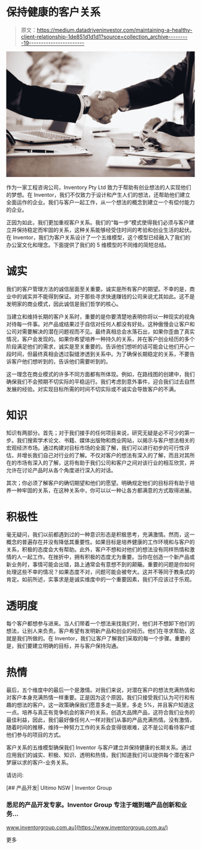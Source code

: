 # 保持健康的客户关系

> 原文：<https://medium.datadriveninvestor.com/maintaining-a-healthy-client-relationship-1de851d1d1d1?source=collection_archive---------19----------------------->

![](img/ca0062fbf3e83d5520c7103c9274b40c.png)

作为一家工程咨询公司，Inventory Pty Ltd 致力于帮助有创业想法的人实现他们的梦想。在 Inventor，我们不仅致力于设计和产生人们的想法，还帮助他们建立全面运作的企业。我们与客户一起工作，从一个想法的概念到建立一个有偿付能力的企业。

正因为如此，我们更加重视客户关系。我们的“每一步”模式使得我们必须与客户建立并保持稳定而牢固的关系，这种关系能够经受住时间的考验和创业生活的起伏。在 Inventor，我们为客户关系设计了一个五维模型，这个模型已经融入了我们的办公室文化和理念。下面提供了我们的 5 维模型的不同维的简短总结。

# 诚实

我们的客户管理方法的诚信层面至关重要。诚实是所有客户的期望。不幸的是，商业中的诚实并不能得到保证。对于那些寻求快速赚钱的公司来说尤其如此。这不是发明家的商业模式，因此诚信是我们哲学的核心。

当建立和维持长期的客户关系时，重要的是你要清楚地表明你将以一种现实的视角对待每一件事。对产品或结果过于自信对任何人都没有好处。这种傲慢会让客户和公司对需要解决的潜在问题视而不见。最终真相总会水落石出，如果你歪曲了真实情况，客户会发现的。如果你希望培养一种持久的关系，并在客户创业经历的多个阶段满足他们的需求，诚实是至关重要的。告诉他们想听的话可能会让他们开心一段时间，但最终真相会透过裂缝渗透到关系中。为了确保长期稳定的关系，不要告诉客户他们想听到的，告诉他们需要听到的。

这一理念在商业模式的许多不同方面都有所体现。例如，在路线图的创建中，我们确保我们不会预期不切实际的平稳运行。我们考虑到意外事件，迎合我们过去自然发展的经验。对实现目标所需的时间不切实际或不诚实会导致客户的不满。

# 知识

知识有两部分。首先；对于我们接手的任何项目来说，研究无疑是必不可少的第一步。我们搜索学术论文、书籍、媒体出版物和商业网站，以揭示与客户想法相关的宏观经济市场。通过构建对目标市场的全面了解，我们可以进行初步的可行性评估，并增长我们自己对行业的了解。不仅对客户的想法有深入的了解，而且对其所在的市场有深入的了解，这将有助于我们公司和客户之间对该行业的相互欣赏，并允许在讨论产品时从各个角度进行深入的对话。

其次；你必须了解客户的确切期望和他们的愿望。明确规定他们的目标将有助于培养一种牢固的关系，在这种关系中，你可以以一种让各方都满意的方式取得进展。

# 积极性

毫无疑问，我们以前都遇到过的一种意识形态是积极思考，充满激情。然而，这一概念的普遍存在并没有降低其重要性。如果目标是培养健康的工作环境和与客户的关系，积极的态度会大有帮助。此外，客户不想和对他们的想法没有同样热情和激情的人一起工作。在挫折中，拥有积极的态度尤为重要。当你在创造一个新产品或新业务时，事情可能会出错，路上通常会有意想不到的颠簸。重要的问题是你如何处理这些不幸的情况？如果态度不对，问题可能会被夸大。这并不等同于教条式的肯定。如前所述，实事求是是诚实维度中的一个重要因素，我们不应该过于乐观。

# 透明度

每个客户都想参与进来。当人们带着一个想法来找我们时，他们并不想卸下他们的想法，让别人来负责。客户希望有发明新产品和创业的经历。他们在寻求帮助，这就是我们所做的。在 Inventor，我们让客户了解我们采取的每一个步骤。重要的是，我们要建立明确的目标，并与客户保持沟通。

# 热情

最后，五个维度中的最后一个是激情。对我们来说，对潜在客户的想法充满热情和对客户本身充满热情一样重要。正是因为这个原因，我们只接受我们认为可行和有趣的想法的客户。这一政策确保我们愿意多走一英里，多走 5%，并且客户知道这一点。培养与真正有竞争机会的客户的关系，创造大品牌产品，这符合我们业务的最佳利益，因此，我们最好像任何人一样对我们从事的产品充满热情。没有激情，随着时间的推移，维持一种努力工作的关系会变得很艰难，这不是公司看待客户或他们参与的项目的方式。

客户关系的五维模型确保我们 Inventor 与客户建立并保持健康的长期关系。通过应用我们的诚实、积极、知识、透明和热情，我们知道我们可以提供每个潜在客户梦寐以求的客户-业务关系。

请访问:

[](https://www.inventorgroup.com.au/) [## 产品开发| Ultimo NSW | Inventor Group

### 悉尼的产品开发专家。Inventor Group 专注于端到端产品创新和业务…

www.inventorgroup.com.au](https://www.inventorgroup.com.au/) 

更多